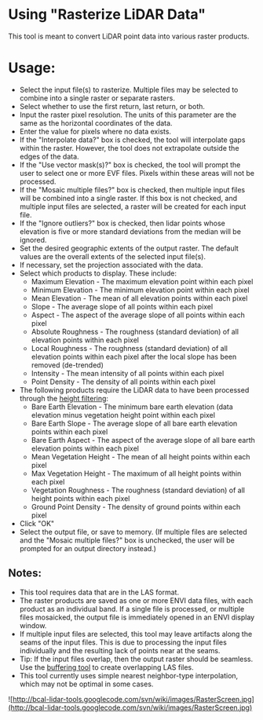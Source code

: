 # Using "Rasterize LiDAR Data" #

This tool is meant to convert LiDAR point data into various raster products.

# Usage: #

  * Select the input file(s) to rasterize. Multiple files may be selected to combine into a single raster or separate rasters.
  * Select whether to use the first return, last return, or both.
  * Input the raster pixel resolution. The units of this parameter are the same as the horizontal coordinates of the data.
  * Enter the value for pixels where no data exists.
  * If the "Interpolate data?" box is checked, the tool will interpolate gaps within the raster. However, the tool does not extrapolate outside the edges of the data.
  * If the "Use vector mask(s)?" box is checked, the tool will prompt the user to select one or more EVF files. Pixels within these areas will not be processed.
  * If the "Mosaic multiple files?" box is checked, then multiple input files will be combined into a single raster. If this box is not checked, and multiple input files are selected, a raster will be created for each input file.
  * If the "Ignore outliers?" box is checked, then lidar points whose elevation is five or more standard deviations from the median will be ignored.
  * Set the desired geographic extents of the output raster. The default values are the overall extents of the selected input file(s).
  * If necessary, set the projection associated with the data.
  * Select which products to display. These include:
    * Maximum Elevation - The maximum elevation point within each pixel
    * Minimum Elevation - The minimum elevation point within each pixel
    * Mean Elevation - The mean of all elevation points within each pixel
    * Slope - The average slope of all points within each pixel
    * Aspect - The aspect of the average slope of all points within each pixel
    * Absolute Roughness - The roughness (standard deviation) of all elevation points within each pixel
    * Local Roughness - The roughness (standard deviation) of all elevation points within each pixel after the local slope has been removed (de-trended)
    * Intensity - The mean intensity of all points within each pixel
    * Point Density - The density of all points within each pixel
  * The following products require the LiDAR data to have been processed through the [height filtering](HeightFiltering.md):
    * Bare Earth Elevation - The minimum bare earth elevation (data elevation minus vegetation height point within each pixel
    * Bare Earth Slope - The average slope of all bare earth elevation points within each pixel
    * Bare Earth Aspect - The aspect of the average slope of all bare earth elevation points within each pixel
    * Mean Vegetation Height - The mean of all height points within each pixel
    * Max Vegetation Height - The maximum of all height points within each pixel
    * Vegetation Roughness - The roughness (standard deviation) of all height points within each pixel
    * Ground Point Density - The density of ground points within each pixel
  * Click "OK"
  * Select the output file, or save to memory. (If multiple files are selected and the "Mosaic multiple files?" box is unchecked, the user will be prompted for an output directory instead.)

## Notes: ##

  * This tool requires data that are in the LAS format.
  * The raster products are saved as one or more ENVI data files, with each product as an individual band. If a single file is processed, or multiple files mosaicked, the output file is immediately opened in an ENVI display window.
  * If multiple input files are selected, this tool may leave artifacts along the seams of the input files. This is due to processing the input files individually and the resulting lack of points near at the seams.
  * Tip: If the input files overlap, then the output raster should be seamless. Use the [buffering tool](BufferLAS.md) to create overlapping LAS files.
  * This tool currently uses simple nearest neighbor-type interpolation, which may not be optimal in some cases.

![http://bcal-lidar-tools.googlecode.com/svn/wiki/images/RasterScreen.jpg](http://bcal-lidar-tools.googlecode.com/svn/wiki/images/RasterScreen.jpg)